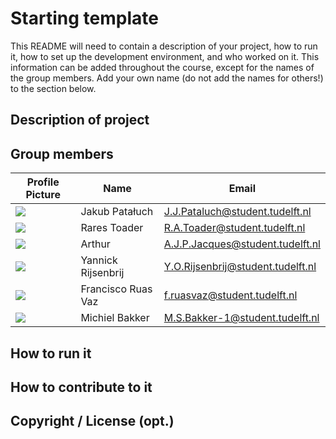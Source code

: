 # Starting template

This README will need to contain a description of your project, how to run it, how to set up the development environment, and who worked on it.
This information can be added throughout the course, except for the names of the group members.
Add your own name (do not add the names for others!) to the section below.

## Description of project

## Group members

| Profile Picture | Name | Email |
|---|---|---|
| ![](https://gitlab.ewi.tudelft.nl/uploads/-/system/user/avatar/4519/avatar.png?width=10) | Jakub Patałuch | J.J.Pataluch@student.tudelft.nl |
| ![](https://gitlab.ewi.tudelft.nl/uploads/-/system/user/avatar/4772/avatar.png?width=10) | Rares Toader | R.A.Toader@student.tudelft.nl |
| ![](https://gitlab.ewi.tudelft.nl/uploads/-/system/user/avatar/4788/avatar.png?width=400) | Arthur | A.J.P.Jacques@student.tudelft.nl |
| ![](https://gitlab.ewi.tudelft.nl/uploads/-/system/user/avatar/4467/avatar.png?width=400) | Yannick Rijsenbrij | Y.O.Rijsenbrij@student.tudelft.nl |
| ![](https://gitlab.ewi.tudelft.nl/uploads/-/system/user/avatar/4702/avatar.png?width=400) | Francisco Ruas Vaz | f.ruasvaz@student.tudelft.nl |
| ![](https://gitlab.ewi.tudelft.nl/uploads/-/system/user/avatar/4692/avatar.png?width=400) | Michiel Bakker | M.S.Bakker-1@student.tudelft.nl |

<!-- Instructions (remove once assignment has been completed -->
<!-- - Add (only!) your own name to the table above (use Markdown formatting) -->
<!-- - Mention your *student* email address -->
<!-- - Preferably add a recognizable photo, otherwise add your GitLab photo -->
<!-- - (please make sure the photos have the same size) --> 

## How to run it

## How to contribute to it

## Copyright / License (opt.)
